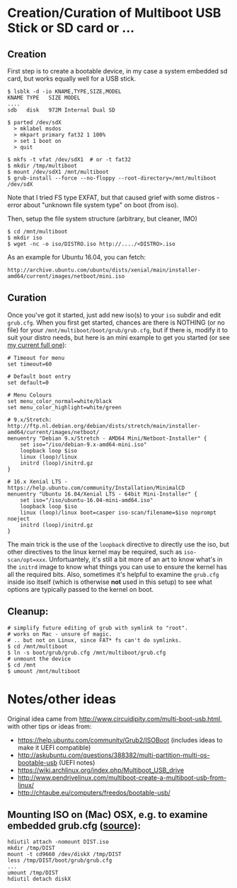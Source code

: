# Creation/Curation of Multiboot USB Stick or SD card or ...

## Creation

First step is to create a bootable device, in my case a system embedded sd card, but works equally well 
for a USB stick.

    $ lsblk -d -io KNAME,TYPE,SIZE,MODEL
    KNAME TYPE   SIZE MODEL
    ....
    sdb   disk   972M Internal Dual SD

    $ parted /dev/sdX
      > mklabel msdos
      > mkpart primary fat32 1 100%
      > set 1 boot on
      > quit

    $ mkfs -t vfat /dev/sdX1  # or -t fat32
    $ mkdir /tmp/multiboot
    $ mount /dev/sdX1 /mnt/multiboot
    $ grub-install --force --no-floppy --root-directory=/mnt/multiboot /dev/sdX
  
  Note that I tried FS type EXFAT, but that caused grief with some
  distros - error about "unknown file system type" on boot (from iso).

Then, setup the file system structure (arbitrary, but cleaner, IMO)

    $ cd /mnt/multiboot
    $ mkdir iso
    $ wget -nc -o iso/DISTRO.iso http://..../<DISTRO>.iso 

As an example for Ubuntu 16.04, you can fetch:

    http://archive.ubuntu.com/ubuntu/dists/xenial/main/installer-amd64/current/images/netboot/mini.iso 

## Curation

Once you've got it started, just add new iso(s) to your `iso` subdir and edit `grub.cfg`.  When you first get started, chances are there is NOTHING (or no file) for your `/mnt/multiboot/boot/grub/grub.cfg`, but if there is, modify it to suit your distro needs, but here is an mini example to get you started (or see [my current full one](boot/grub/grub.cfg)):

    # Timeout for menu
    set timeout=60
    
    # Default boot entry
    set default=0
    
    # Menu Colours
    set menu_color_normal=white/black
    set menu_color_highlight=white/green

    # 9.x/Stretch: http://ftp.nl.debian.org/debian/dists/stretch/main/installer-amd64/current/images/netboot/
    menuentry "Debian 9.x/Stretch - AMD64 Mini/Netboot-Installer" {
        set iso="/iso/debian-9.x-amd64-mini.iso"
        loopback loop $iso
        linux (loop)/linux
        initrd (loop)/initrd.gz
    }
  
    # 16.x Xenial LTS - https://help.ubuntu.com/community/Installation/MinimalCD
    menuentry "Ubuntu 16.04/Xenial LTS - 64bit Mini-Installer" {
        set iso="/iso/ubuntu-16.04-mini-amd64.iso"
        loopback loop $iso
        linux (loop)/linux boot=casper iso-scan/filename=$iso noprompt noeject
        initrd (loop)/initrd.gz
    }

The main trick is the use of the `loopback` directive to directly use the iso, but other directives to the linux kernel may be required, such as `iso-scan/opt=xxx`.  Unfortuantely, it's still a bit more of an art to know what's in the `initrd` image to know what things you can use to ensure the kernel has all the required bits.  Also, sometimes it's helpful to examine the `grub.cfg` inside iso itself (which is otherwise **not** used in this setup) to see what options are typically passed to the kernel on boot.

## Cleanup:
    
    # simplify future editing of grub with symlink to "root".
    # works on Mac - unsure of magic.
    # .. but not on Linux, since FAT* fs can't do symlinks.
    $ cd /mnt/multiboot
    $ ln -s boot/grub/grub.cfg /mnt/multiboot/grub.cfg
    # unmount the device
    $ cd /mnt
    $ umount /mnt/multiboot

# Notes/other ideas

Original idea came from http://www.circuidipity.com/multi-boot-usb.html, with other tips or ideas from:

  - https://help.ubuntu.com/community/Grub2/ISOBoot  (includes ideas to make it UEFI compatible)
  - http://askubuntu.com/questions/388382/multi-partition-multi-os-bootable-usb (UEFI notes)
  - https://wiki.archlinux.org/index.php/Multiboot_USB_drive
  - http://www.pendrivelinux.com/multiboot-create-a-multiboot-usb-from-linux/
  - http://chtaube.eu/computers/freedos/bootable-usb/

## Mounting ISO on (Mac) OSX, e.g. to examine embedded grub.cfg ([source][2]):

    hdiutil attach -nomount DIST.iso
    mkdir /tmp/DIST
    mount -t cd9660 /dev/diskX /tmp/DIST
    less /tmp/DIST/boot/grub/grub.cfg
    ...
    umount /tmp/DIST
    hdiutil detach diskX

[2]: https://unix.stackexchange.com/questions/298685/can-a-mac-mount-a-debian-install-cd
[3]: http://rentageekla.com/2010/10/27/how-to-mount-an-iso-that-contains-multiple-partitions/
